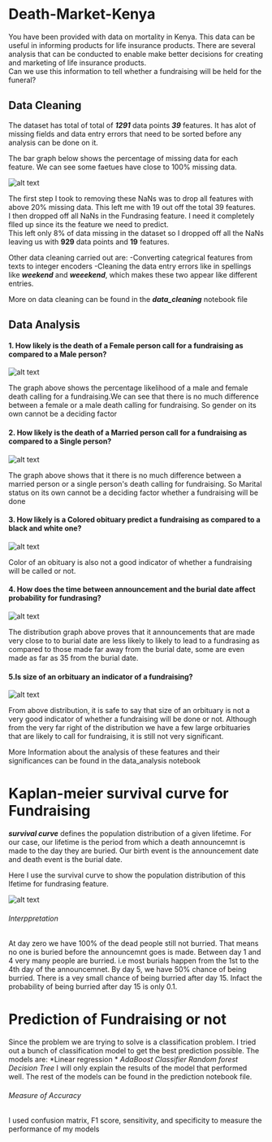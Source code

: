 # Death-Market-Kenya

You have been provided with data on mortality in Kenya. This data can be useful in informing products for life insurance products. There are several analysis that can be conducted to enable make better decisions for creating and marketing of life insurance products.<br>
Can we use this information to tell whether a fundraising will be held for the funeral? 

## Data Cleaning
The dataset has total of total of ***1291*** data points ***39*** features. It has alot of missing fields and data entry errors that need to be sorted before any analysis can be done on it.

The bar graph below shows the percentage of missing data for each feature. We can see some faetues have close to 100% missing data. 

![alt text](https://raw.githubusercontent.com/nlubalo/Death-Market-Kenya/master/imgs/missing_data.png)

The first step I took to removing these NaNs was to drop all features with above 20% missing data. This left me with 19 out off the total 39 features.<br>
I then dropped off all NaNs in the Fundrasing feature. I need it completely flled up since its the feature we need to predict.
<br>
This left only 8% of data missing in the dataset so I dropped off all the NaNs leaving us with ****929**** data points and **19** features.

Other data cleaning carried out are:
-Converting categrical features from texts to integer encoders
-Cleaning the data entry errors like in spellings like ***weekend*** and ***weeekend***, which makes these two appear like different entries.

More on data cleaning can be found in the ***data_cleaning*** notebook file



## Data Analysis 
 #### 1. How likely is the death of a Female person call for a fundraising as compared to a Male person?
 
 ![alt text](https://raw.githubusercontent.com/nlubalo/Death-Market-Kenya/master/imgs/gender.png)
 
 The graph above shows the percentage likelihood of a male and female death calling for a fundraising.We can see that there is no much difference between a female or a male death calling for fundraising. So gender on its own cannot be a deciding factor

 #### 2. How likely is the death of a Married person call for a fundraising as compared to a Single person?

  ![alt text](https://raw.githubusercontent.com/nlubalo/Death-Market-Kenya/master/imgs/Married.png)
  
The graph above shows that it there is no much difference between a married person or a single person's death calling for  fundraising. So Marital status on its own cannot be a deciding factor whether a fundraising will be done

 #### 3. How likely is a Colored obituary predict a fundraising as compared to a black and white one?
 
  ![alt text](https://raw.githubusercontent.com/nlubalo/Death-Market-Kenya/master/imgs/Color.png)
  
  Color of an obituary is also not a good indicator of whether a fundraising will be called or not.
  
 
 #### 4. How does the time between announcement and the burial date affect probability for fundrasing?
 
   ![alt text](https://raw.githubusercontent.com/nlubalo/Death-Market-Kenya/master/imgs/Days.png)
   
  
   The distribution graph above proves that it announcements that are made very close to to burial date are less likely to    likely to lead to a fundrasing as compared to those made far away from the burial date, some are even made as far as 35 from the burial date. 
  
   #### 5.Is size of an orbituary an indicator of a fundraising?
   
   ![alt text](https://raw.githubusercontent.com/nlubalo/Death-Market-Kenya/master/imgs/size.png)
   
  From above distribution, it is safe to say that size of an orbituary is not a very good indicator of whether a fundraising will be done or not. Although from the very far right of the distribution we have a few large orbituaries that are likely to call for fundraising, it is still not very significant.
  
 More Information about the analysis of these features and their significances can be found in the data_analysis notebook
 
 
 # Kaplan-meier survival curve for Fundraising
 ***survival curve*** defines the population distribution of a given lifetime.
 For our case, our lifetime is the period from which a death announcemnt is made to the day they are buried. Our birth event is the announcement date and death event is the burial date.
 
 Here I use the survival curve to show the population distribution of this lfetime for fundrasing feature.
 
  ![alt text](https://raw.githubusercontent.com/nlubalo/Death-Market-Kenya/master/imgs/survival.png)
     
   ###### Interppretation
   At day zero we have 100% of the dead people still not burried. That means no one is buried before the announcemnt goes is 
   made. 
   Between day 1 and 4 very many people are burried. i.e most burials happen from the 1st to the 4th day of the announcemnet.
   By day 5, we have 50% chance of being burried.
   There is a vey small chance of being burried after day 15.  Infact the probability of being burried after day 15 is only 0.1. 
   
   
   
   # Prediction of Fundraising or not 
   Since the problem we are trying to solve is a classification problem. I  tried out a bunch of classification model to get the best prediction possible. The models are:
  *Linear regression *
  *AdaBoost Classifier*
  *Random forest*
  *Decision Tree*
 I will only explain the results of the model that performed well. The rest of the models can be found in the prediction notebook file.

###### Measure of Accuracy
I used confusion matrix, F1 score, sensitivity, and specificity to measure the performance of my models
   


   
   

   

 
  
